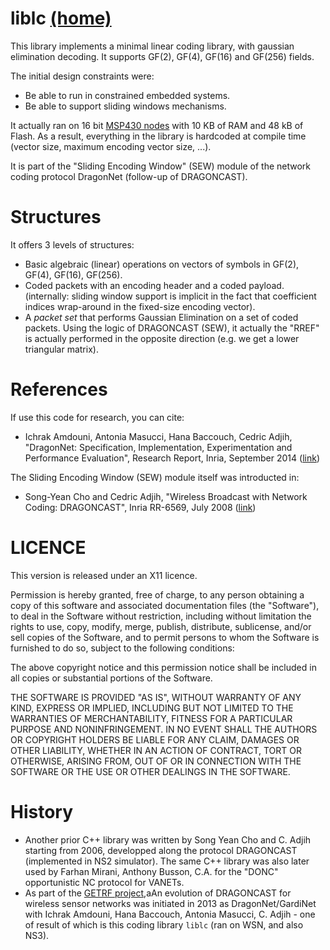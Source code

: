 # liblc [(home)](https://gitlab.inria.fr/GardiNet/liblc/)

This library implements a minimal linear coding library, with gaussian elimination decoding. 
It supports GF(2), GF(4), GF(16) and GF(256) fields.

The initial design constraints were:
- Be able to run in constrained embedded systems.
- Be able to support sliding windows mechanisms.

It actually ran on 16 bit [MSP430 nodes](https://www.iot-lab.info/hardware/wsn430/) with 10 KB of RAM and 48 kB of Flash.
As a result, everything in the library is hardcoded at compile time (vector size, maximum encoding vector size, ...).

It is part of the "Sliding Encoding Window" (SEW) module of the network coding protocol DragonNet (follow-up of DRAGONCAST).

# Structures

It offers 3 levels of structures:
- Basic algebraic (linear) operations on vectors of symbols in GF(2), GF(4), GF(16), GF(256). 
- Coded packets with an encoding header and a coded payload. (internally: sliding window support is implicit in the fact that coefficient indices wrap-around in the fixed-size encoding vector).
- A *packet set* that performs Gaussian Elimination on a set of coded packets. Using the logic of DRAGONCAST (SEW), it actually the "RREF" is actually performed in the opposite direction (e.g. we get a lower triangular matrix).

# References

If use this code for research, you can cite:
- Ichrak Amdouni, Antonia Masucci, Hana Baccouch, Cedric Adjih, "DragonNet: Specification, Implementation, Experimentation and Performance Evaluation", Research Report, Inria, September 2014
([link](https://hal.inria.fr/hal-01632790v1))

The Sliding Encoding Window (SEW) module itself was introducted in:
- Song-Yean Cho and Cedric Adjih, "Wireless Broadcast with Network Coding: DRAGONCAST", Inria RR-6569, July 2008 ([link](https://hal.archives-ouvertes.fr/inria-00292867/document))

# LICENCE

This version is released under an X11 licence.

Permission is hereby granted, free of charge, to any person obtaining
a copy of this software and associated documentation files (the
"Software"), to deal in the Software without restriction, including
without limitation the rights to use, copy, modify, merge, publish,
distribute, sublicense, and/or sell copies of the Software, and to
permit persons to whom the Software is furnished to do so, subject to
the following conditions:

The above copyright notice and this permission notice shall be
included in all copies or substantial portions of the Software.

THE SOFTWARE IS PROVIDED "AS IS", WITHOUT WARRANTY OF ANY KIND,
EXPRESS OR IMPLIED, INCLUDING BUT NOT LIMITED TO THE WARRANTIES OF
MERCHANTABILITY, FITNESS FOR A PARTICULAR PURPOSE AND
NONINFRINGEMENT. IN NO EVENT SHALL THE AUTHORS OR COPYRIGHT HOLDERS BE
LIABLE FOR ANY CLAIM, DAMAGES OR OTHER LIABILITY, WHETHER IN AN ACTION
OF CONTRACT, TORT OR OTHERWISE, ARISING FROM, OUT OF OR IN CONNECTION
WITH THE SOFTWARE OR THE USE OR OTHER DEALINGS IN THE SOFTWARE.

# History

- Another prior C++ library was written by Song Yean Cho and C. Adjih starting from 2006, developped along the protocol DRAGONCAST (implemented in NS2 simulator). The same C++ library was also later used by Farhan Mirani, Anthony Busson, C.A. for the "DONC" opportunistic NC protocol for VANETs.
- As part of the [GETRF project](http://getrf.gforge.inria.fr/category/documentation.html),aAn evolution of DRAGONCAST for wireless sensor networks was initiated in 2013 as DragonNet/GardiNet with Ichrak Amdouni, Hana Baccouch, Antonia Masucci, C. Adjih - one of result of which is this coding library `liblc` (ran on WSN, and also NS3).
